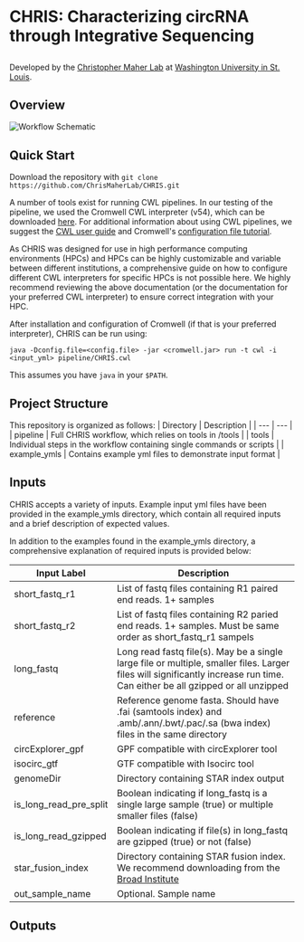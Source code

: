 
# CHRIS: Characterizing circRNA through Integrative Sequencing
##

Developed by the [Christopher Maher Lab](http://www.maherlab.com) at [Washington University in St. Louis](http://wustl.edu).

##

## Overview

![Workflow Schematic](images/workflow_schematic.png "Workflow Schematic")

## Quick Start

Download the repository with `git clone https://github.com/ChrisMaherLab/CHRIS.git`

A number of tools exist for running CWL pipelines. In our testing of the pipeline, we used the Cromwell CWL interpreter (v54), which can be downloaded [here](https://github.com/broadinstitute/cromwell/releases). For additional information about using CWL pipelines, we suggest the [CWL user guide](https://www.commonwl.org/) and Cromwell's [configuration file tutorial](https://cromwell.readthedocs.io/en/stable/tutorials/ConfigurationFiles/).

As CHRIS was designed for use in high performance computing environments (HPCs) and HPCs can be highly customizable and variable between different institutions, a comprehensive guide on how to configure different CWL interpreters for specific HPCs is not possible here. We highly recommend reviewing the above documentation (or the documentation for your preferred CWL interpreter) to ensure correct integration with your HPC.

After installation and configuration of Cromwell (if that is your preferred interpreter), CHRIS can be run using:

`java -Dconfig.file=<config.file> -jar <cromwell.jar> run -t cwl -i <input_yml> pipeline/CHRIS.cwl`

This assumes you have `java` in your `$PATH`. 

## Project Structure

This repository is organized as follows:
| Directory | Description |
| --- | --- |
| pipeline | Full CHRIS workflow, which relies on tools in /tools |
| tools | Individual steps in the workflow containing single commands or scripts |
| example_ymls | Contains example yml files to demonstrate input format |

## Inputs

CHRIS accepts a variety of inputs. Example input yml files have been provided in the example_ymls directory, which contain all required inputs and a brief description of expected values.

In addition to the examples found in the example_ymls directory, a comprehensive explanation of required inputs is provided below:

| Input Label | Description |
| --- | --- |
| short_fastq_r1 | List of fastq files containing R1 paired end reads. 1+ samples |
| short_fastq_r2 | List of fastq files containing R2 paried end reads. 1+ samples. Must be same order as short_fastq_r1 sampels |
| long_fastq | Long read fastq file(s). May be a single large file or multiple, smaller files. Larger files will significantly increase run time. Can either be all gzipped or all unzipped |
| reference | Reference genome fasta. Should have .fai (samtools index) and .amb/.ann/.bwt/.pac/.sa (bwa index) files in the same directory |
| circExplorer_gpf | GPF compatible with circExplorer tool |
| isocirc_gtf | GTF compatible with Isocirc tool |
| genomeDir | Directory containing STAR index output |
| is_long_read_pre_split | Boolean indicating if long_fastq is a single large sample (true) or multiple smaller files (false) |
| is_long_read_gzipped | Boolean indicating if file(s) in long_fastq are gzipped (true) or not (false) |
| star_fusion_index | Directory containing STAR fusion index. We recommend downloading from the [Broad Institute](https://data.broadinstitute.org/Trinity/CTAT_RESOURCE_LIB/) |
| out_sample_name | Optional. Sample name |

## Outputs



